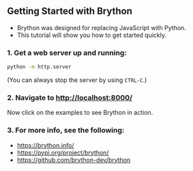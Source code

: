 ## Getting Started with Brython

* Brython was designed for replacing JavaScript with Python.
* This tutorial will show you how to get started quickly.

### 1. Get a web server up and running:

```bash
python -m http.server
```
(You can always stop the server by using ``CTRL-C``.)

### 2. Navigate to [http://localhost:8000/](http://localhost:8000/)

Now click on the examples to see Brython in action.

### 3. For more info, see the following:

* https://brython.info/
* https://pypi.org/project/brython/
* https://github.com/brython-dev/brython

